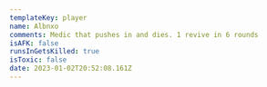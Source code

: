 ```yaml
---
templateKey: player
name: Albnxo
comments: Medic that pushes in and dies. 1 revive in 6 rounds
isAFK: false
runsInGetsKilled: true
isToxic: false
date: 2023-01-02T20:52:08.161Z
---
```

